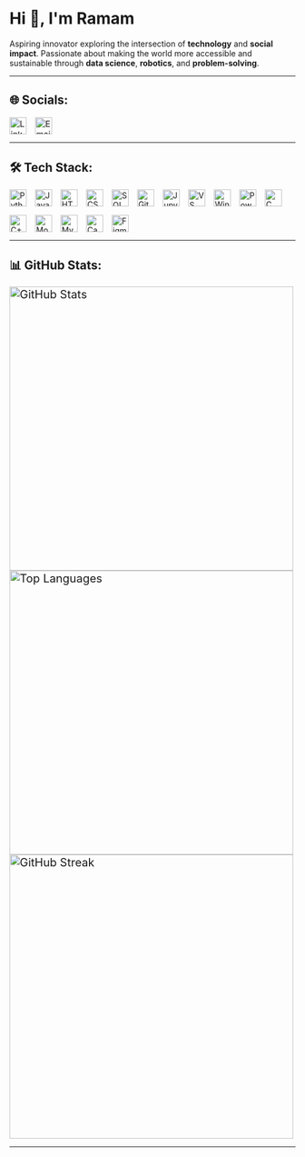 # Hi 👋, I'm Ramam

Aspiring innovator exploring the intersection of **technology** and **social impact**. Passionate about making the world more accessible and sustainable through **data science**, **robotics**, and **problem-solving**.

---

## 🌐 Socials:

<div style="display: flex; gap: 15px; font-size: 15px;">
  <a href="https://linkedin.com/in/ramam-agarwal-51363716b/" target="_blank">
    <img src="https://img.shields.io/badge/LinkedIn-0077B5?logo=linkedin&logoColor=white" alt="LinkedIn" height="30"/>
  </a>
  <a href="mailto:ramamagarwal1234@gmail.com" target="_blank">
    <img src="https://img.shields.io/badge/Email-D14836?logo=gmail&logoColor=white" alt="Email" height="30"/>
  </a>
</div>

---

## 🛠️ Tech Stack:

<div style="display: flex; flex-wrap: wrap; gap: 15px;">

<img src="https://img.shields.io/badge/Python-3776AB?logo=python&logoColor=white" alt="Python" height="30"/>
<img src="https://img.shields.io/badge/Java-007396?logo=java&logoColor=white" alt="Java" height="30"/>
<img src="https://img.shields.io/badge/HTML5-E34F26?logo=html5&logoColor=white" alt="HTML5" height="30"/>
<img src="https://img.shields.io/badge/CSS3-1572B6?logo=css3&logoColor=white" alt="CSS3" height="30"/>
<img src="https://img.shields.io/badge/SQL-003B57?logo=postgresql&logoColor=white" alt="SQL" height="30"/>
<img src="https://img.shields.io/badge/Git-F05032?logo=git&logoColor=white" alt="Git" height="30"/>
<img src="https://img.shields.io/badge/Jupyter-F37626?logo=jupyter&logoColor=white" alt="Jupyter" height="30"/>
<img src="https://img.shields.io/badge/VS%20Code-007ACC?logo=visual-studio-code&logoColor=white" alt="VS Code" height="30"/>
<img src="https://img.shields.io/badge/Windows%20Terminal-4D4D4D?logo=windows-terminal&logoColor=white" alt="Windows Terminal" height="30"/>
<img src="https://img.shields.io/badge/Powershell-5391FE?logo=powershell&logoColor=white" alt="Powershell" height="30"/>
<img src="https://img.shields.io/badge/C-00599C?logo=c&logoColor=white" alt="C" height="30"/>
<img src="https://img.shields.io/badge/C++-00599C?logo=c%2B%2B&logoColor=white" alt="C++" height="30"/>
<img src="https://img.shields.io/badge/MongoDB-47A248?logo=mongodb&logoColor=white" alt="MongoDB" height="30"/>
<img src="https://img.shields.io/badge/MySQL-4479A1?logo=mysql&logoColor=white" alt="MySQL" height="30"/>
<img src="https://img.shields.io/badge/Canva-00C4CC?logo=canva&logoColor=white" alt="Canva" height="30"/>
<img src="https://img.shields.io/badge/Figma-F24E1E?logo=figma&logoColor=white" alt="Figma" height="30"/>

</div>

---

## 📊 GitHub Stats:

<div style="font-size: 20px;">

<img src="https://github-readme-stats.vercel.app/api?username=RamamAgarwal&show_icons=true&theme=radical" alt="GitHub Stats" width="500"/>

<img src="https://github-readme-stats.vercel.app/api/top-langs/?username=RamamAgarwal&layout=compact&theme=radical" alt="Top Languages" width="500"/>

<img src="https://streak-stats.demolab.com?user=RamamAgarwal&theme=radical&hide_border=true" alt="GitHub Streak" width="500"/>

</div>

---
